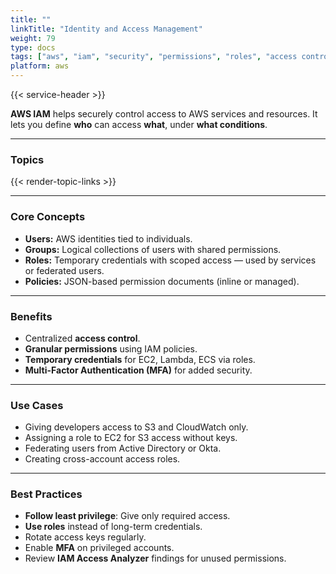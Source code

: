 ```yaml
---
title: ""
linkTitle: "Identity and Access Management"
weight: 79
type: docs
tags: ["aws", "iam", "security", "permissions", "roles", "access control"]
platform: aws
---
```


{{< service-header >}}

**AWS IAM** helps securely control access to AWS services and resources. It lets you define **who** can access **what**, under **what conditions**.

---

### Topics

{{< render-topic-links >}}

---

### Core Concepts

- **Users:** AWS identities tied to individuals.
- **Groups:** Logical collections of users with shared permissions.
- **Roles:** Temporary credentials with scoped access — used by services or federated users.
- **Policies:** JSON-based permission documents (inline or managed).

---

### Benefits

- Centralized **access control**.
- **Granular permissions** using IAM policies.
- **Temporary credentials** for EC2, Lambda, ECS via roles.
- **Multi-Factor Authentication (MFA)** for added security.

---

### Use Cases

- Giving developers access to S3 and CloudWatch only.
- Assigning a role to EC2 for S3 access without keys.
- Federating users from Active Directory or Okta.
- Creating cross-account access roles.

---

### Best Practices

- **Follow least privilege**: Give only required access.
- **Use roles** instead of long-term credentials.
- Rotate access keys regularly.
- Enable **MFA** on privileged accounts.
- Review **IAM Access Analyzer** findings for unused permissions.
